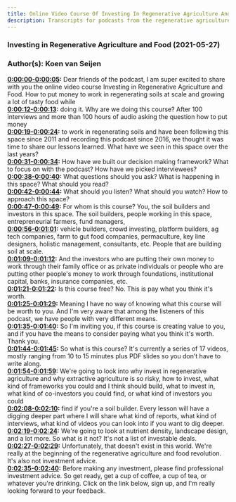 ```yaml
---
title: Online Video Course Of Investing In Regenerative Agriculture And Food Promo
description: Transcripts for podcasts from the regenerative agriculture space. Search and find episodes and timestamps.
---
```


### Investing in Regenerative Agriculture and Food  (2021-05-27)  
### Author(s): Koen van Seijen  

**[0:00:00-0:00:05](https://gum.co/GgGixE#t=0:00:00):**  Dear friends of the podcast, I am super excited to share with you the online video course  Investing in Regenerative Agriculture and Food.  How to put money to work in regenerating soils at scale and growing a lot of tasty food while  
**[0:00:12-0:00:13](https://gum.co/GgGixE#t=0:00:12):**  doing it.  Why are we doing this course?  After 100 interviews and more than 100 hours of audio asking the question how to put money  
**[0:00:19-0:00:24](https://gum.co/GgGixE#t=0:00:19):**  to work in regenerating soils and have been following this space since 2011 and recording  this podcast since 2016, we thought it was time to share our lessons learned.  What have we seen in this space over the last years?  
**[0:00:31-0:00:34](https://gum.co/GgGixE#t=0:00:31):**  How have we built our decision making framework?  What to focus on with the podcast?  How have we picked interviewees?  
**[0:00:38-0:00:40](https://gum.co/GgGixE#t=0:00:38):**  What questions should you ask?  What is happening in this space?  What should you read?  
**[0:00:42-0:00:44](https://gum.co/GgGixE#t=0:00:42):**  What should you listen?  What should you watch?  How to approach this space?  
**[0:00:47-0:00:49](https://gum.co/GgGixE#t=0:00:47):**  For whom is this course?  You, the soil builders and investors in this space.  The soil builders, people working in this space, entrepreneurial farmers, fund managers,  
**[0:00:56-0:01:01](https://gum.co/GgGixE#t=0:00:56):**  vehicle builders, crowd investing, platform builders, ag tech companies, farm to gut food  companies, permaculture, key line designers, holistic management, consultants, etc.  People that are building soil at scale.  
**[0:01:09-0:01:12](https://gum.co/GgGixE#t=0:01:09):**  And the investors who are putting their own money to work through their family office  or as private individuals or people who are putting other people's money to work through  foundations, institutional capital, banks, insurance companies, etc.  
**[0:01:21-0:01:22](https://gum.co/GgGixE#t=0:01:21):**  Is this course free?  No.  This is pay what you think it's worth.  
**[0:01:25-0:01:29](https://gum.co/GgGixE#t=0:01:25):**  Meaning I have no way of knowing what this course will be worth to you.  And I'm very aware that among the listeners of this podcast, we have people with very  different means.  
**[0:01:35-0:01:40](https://gum.co/GgGixE#t=0:01:35):**  So I'm inviting you, if this course is creating value to you, and if you have the means to  consider paying what you think it's worth.  Thank you.  
**[0:01:44-0:01:45](https://gum.co/GgGixE#t=0:01:44):**  So what is this course?  It's currently a series of 17 videos, mostly ranging from 10 to 15 minutes plus PDF slides  so you don't have to write along.  
**[0:01:54-0:01:59](https://gum.co/GgGixE#t=0:01:54):**  We're going to look into why invest in regenerative agriculture and why extractive agriculture  is so risky, how to invest, what kind of frameworks you could and I think should build, what to  invest in, what kind of co-investors you could find, or what kind of investors you could  
**[0:02:08-0:02:10](https://gum.co/GgGixE#t=0:02:08):**  find if you're a soil builder.  Every lesson will have a digging deeper part where I will share what kind of reports, what  kind of interviews, what kind of videos you can look into if you want to dig deeper.  
**[0:02:19-0:02:24](https://gum.co/GgGixE#t=0:02:19):**  We're going to look at nutrient density, landscape design, and a lot more.  So what is it not?  It's not a list of investable deals.  
**[0:02:27-0:02:29](https://gum.co/GgGixE#t=0:02:27):**  Unfortunately, that doesn't exist in this world.  We're really at the beginning of the regenerative agriculture and food revolution.  It's also not investment advice.  
**[0:02:35-0:02:40](https://gum.co/GgGixE#t=0:02:35):**  Before making any investment, please find professional investment advice.  So get ready, get a cup of coffee, a cup of tea, or whatever you're drinking.  Click on the link below, sign up, and I'm really looking forward to your feedback.  